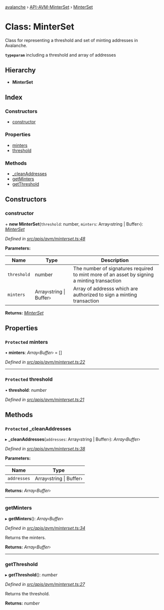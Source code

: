 [avalanche](../README.md) › [API-AVM-MinterSet](../modules/api_avm_minterset.md) › [MinterSet](api_avm_minterset.minterset.md)

# Class: MinterSet

Class for representing a threshold and set of minting addresses in Avalanche.

**`typeparam`** including a threshold and array of addresses

## Hierarchy

* **MinterSet**

## Index

### Constructors

* [constructor](api_avm_minterset.minterset.md#constructor)

### Properties

* [minters](api_avm_minterset.minterset.md#protected-minters)
* [threshold](api_avm_minterset.minterset.md#protected-threshold)

### Methods

* [_cleanAddresses](api_avm_minterset.minterset.md#protected-_cleanaddresses)
* [getMinters](api_avm_minterset.minterset.md#getminters)
* [getThreshold](api_avm_minterset.minterset.md#getthreshold)

## Constructors

###  constructor

\+ **new MinterSet**(`threshold`: number, `minters`: Array‹string | Buffer›): *[MinterSet](api_avm_minterset.minterset.md)*

*Defined in [src/apis/avm/minterset.ts:48](https://github.com/ava-labs/avalanche.js/blob/a2feb77/src/apis/avm/minterset.ts#L48)*

**Parameters:**

Name | Type | Description |
------ | ------ | ------ |
`threshold` | number | The number of signatures required to mint more of an asset by signing a minting transaction |
`minters` | Array‹string &#124; Buffer› | Array of addresss which are authorized to sign a minting transaction  |

**Returns:** *[MinterSet](api_avm_minterset.minterset.md)*

## Properties

### `Protected` minters

• **minters**: *Array‹Buffer›* = []

*Defined in [src/apis/avm/minterset.ts:22](https://github.com/ava-labs/avalanche.js/blob/a2feb77/src/apis/avm/minterset.ts#L22)*

___

### `Protected` threshold

• **threshold**: *number*

*Defined in [src/apis/avm/minterset.ts:21](https://github.com/ava-labs/avalanche.js/blob/a2feb77/src/apis/avm/minterset.ts#L21)*

## Methods

### `Protected` _cleanAddresses

▸ **_cleanAddresses**(`addresses`: Array‹string | Buffer›): *Array‹Buffer›*

*Defined in [src/apis/avm/minterset.ts:38](https://github.com/ava-labs/avalanche.js/blob/a2feb77/src/apis/avm/minterset.ts#L38)*

**Parameters:**

Name | Type |
------ | ------ |
`addresses` | Array‹string &#124; Buffer› |

**Returns:** *Array‹Buffer›*

___

###  getMinters

▸ **getMinters**(): *Array‹Buffer›*

*Defined in [src/apis/avm/minterset.ts:34](https://github.com/ava-labs/avalanche.js/blob/a2feb77/src/apis/avm/minterset.ts#L34)*

Returns the minters.

**Returns:** *Array‹Buffer›*

___

###  getThreshold

▸ **getThreshold**(): *number*

*Defined in [src/apis/avm/minterset.ts:27](https://github.com/ava-labs/avalanche.js/blob/a2feb77/src/apis/avm/minterset.ts#L27)*

Returns the threshold.

**Returns:** *number*
